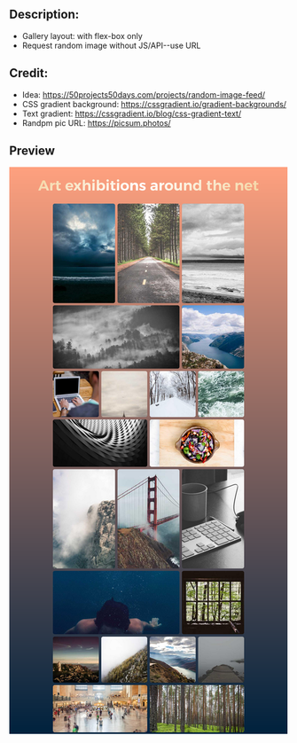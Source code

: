 ## Description:

- Gallery layout: with flex-box only
- Request random image without JS/API--use URL

## Credit:

- Idea: https://50projects50days.com/projects/random-image-feed/
- CSS gradient background: https://cssgradient.io/gradient-backgrounds/
- Text gradient: https://cssgradient.io/blog/css-gradient-text/
- Randpm pic URL: https://picsum.photos/

## Preview

![Preview screenshot of project](./preview.png)
